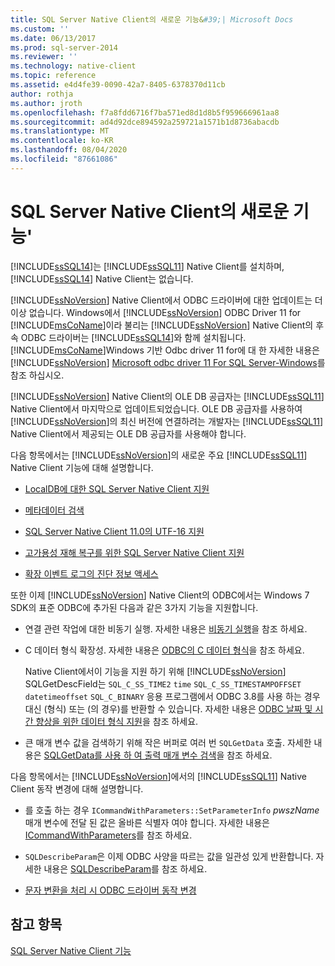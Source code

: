 ```yaml
---
title: SQL Server Native Client의 새로운 기능&#39;| Microsoft Docs
ms.custom: ''
ms.date: 06/13/2017
ms.prod: sql-server-2014
ms.reviewer: ''
ms.technology: native-client
ms.topic: reference
ms.assetid: e4d4fe39-0090-42a7-8405-6378370d11cb
author: rothja
ms.author: jroth
ms.openlocfilehash: f7a8fdd6716f7ba571ed8d1d8b5f959666961aa8
ms.sourcegitcommit: ad4d92dce894592a259721a1571b1d8736abacdb
ms.translationtype: MT
ms.contentlocale: ko-KR
ms.lasthandoff: 08/04/2020
ms.locfileid: "87661086"
---
```

# <a name="what39s-new-in-sql-server-native-client"></a>SQL Server Native Client의 새로운 기능&#39;
  [!INCLUDE[ssSQL14](../../includes/sssql14-md.md)]는 [!INCLUDE[ssSQL11](../../includes/sssql11-md.md)] Native Client를 설치하며, [!INCLUDE[ssSQL14](../../includes/sssql14-md.md)] Native Client는 없습니다.  
  
 [!INCLUDE[ssNoVersion](../../includes/ssnoversion-md.md)] Native Client에서 ODBC 드라이버에 대한 업데이트는 더 이상 없습니다. Windows에서 [!INCLUDE[ssNoVersion](../../includes/ssnoversion-md.md)] ODBC Driver 11 for [!INCLUDE[msCoName](../../includes/msconame-md.md)]이라 불리는 [!INCLUDE[ssNoVersion](../../includes/ssnoversion-md.md)] Native Client의 후속 ODBC 드라이버는 [!INCLUDE[ssSQL14](../../includes/sssql14-md.md)]와 함께 설치됩니다. [!INCLUDE[msCoName](../../includes/msconame-md.md)]Windows 기반 Odbc driver 11 for에 대 한 자세한 내용은 [!INCLUDE[ssNoVersion](../../includes/ssnoversion-md.md)] [Microsoft odbc driver 11 For SQL Server-Windows](https://www.microsoft.com/download/details.aspx?id=36434)를 참조 하십시오.  
  
 [!INCLUDE[ssNoVersion](../../includes/ssnoversion-md.md)] Native Client의 OLE DB 공급자는 [!INCLUDE[ssSQL11](../../includes/sssql11-md.md)] Native Client에서 마지막으로 업데이트되었습니다. OLE DB 공급자를 사용하여 [!INCLUDE[ssNoVersion](../../includes/ssnoversion-md.md)]의 최신 버전에 연결하려는 개발자는 [!INCLUDE[ssSQL11](../../includes/sssql11-md.md)] Native Client에서 제공되는 OLE DB 공급자를 사용해야 합니다.  
  
 다음 항목에서는 [!INCLUDE[ssNoVersion](../../includes/ssnoversion-md.md)]의 새로운 주요 [!INCLUDE[ssSQL11](../../includes/sssql11-md.md)] Native Client 기능에 대해 설명합니다.  
  
-   [LocalDB에 대한 SQL Server Native Client 지원](features/sql-server-native-client-support-for-localdb.md)  
  
-   [메타데이터 검색](features/metadata-discovery.md)  
  
-   [SQL Server Native Client 11.0의 UTF-16 지원](features/utf-16-support-in-sql-server-native-client-11-0.md)  
  
-   [고가용성 재해 복구를 위한 SQL Server Native Client 지원](features/sql-server-native-client-support-for-high-availability-disaster-recovery.md)  
  
-   [확장 이벤트 로그의 진단 정보 액세스](features/accessing-diagnostic-information-in-the-extended-events-log.md)  
  
 또한 이제 [!INCLUDE[ssNoVersion](../../includes/ssnoversion-md.md)] Native Client의 ODBC에서는 Windows 7 SDK의 표준 ODBC에 추가된 다음과 같은 3가지 기능을 지원합니다.  
  
-   연결 관련 작업에 대한 비동기 실행. 자세한 내용은 [비동기 실행](https://go.microsoft.com/fwlink/?LinkID=191493)을 참조 하세요.  
  
-   C 데이터 형식 확장성. 자세한 내용은 [ODBC의 C 데이터 형식](https://go.microsoft.com/fwlink/?LinkID=191495)을 참조 하세요.  
  
     Native Client에서이 기능을 지원 하기 위해 [!INCLUDE[ssNoVersion](../../includes/ssnoversion-md.md)] SQLGetDescField는 `SQL_C_SS_TIME2` `time` `SQL_C_SS_TIMESTAMPOFFSET` `datetimeoffset` `SQL_C_BINARY` 응용 프로그램에서 ODBC 3.8를 사용 하는 경우 대신 (형식) 또는 (의 경우)를 반환할 수 있습니다. 자세한 내용은 [ODBC 날짜 및 시간 향상을 위한 데이터 형식 지원](features/date-and-time-improvements.md)을 참조 하세요.  
  
-   큰 매개 변수 값을 검색하기 위해 작은 버퍼로 여러 번 `SQLGetData` 호출. 자세한 내용은 [SQLGetData를 사용 하 여 출력 매개 변수 검색](https://go.microsoft.com/fwlink/?LinkID=191494)을 참조 하세요.  
  
 다음 항목에서는 [!INCLUDE[ssNoVersion](../../includes/ssnoversion-md.md)]에서의 [!INCLUDE[ssSQL11](../../includes/sssql11-md.md)] Native Client 동작 변경에 대해 설명합니다.  
  
-   를 호출 하는 경우 `ICommandWithParameters::SetParameterInfo` *pwszName* 매개 변수에 전달 된 값은 올바른 식별자 여야 합니다. 자세한 내용은 [ICommandWithParameters](../native-client-ole-db-interfaces/icommandwithparameters.md)를 참조 하세요.  
  
-   `SQLDescribeParam`은 이제 ODBC 사양을 따르는 값을 일관성 있게 반환합니다. 자세한 내용은 [SQLDescribeParam](../native-client-odbc-api/sqldescribeparam.md)를 참조 하세요.  
  
-   [문자 변환을 처리 시 ODBC 드라이버 동작 변경](features/odbc-driver-behavior-change-when-handling-character-conversions.md)  
  
## <a name="see-also"></a>참고 항목  
 [SQL Server Native Client 기능](features/sql-server-native-client-features.md)  
  
  
